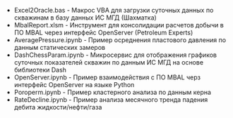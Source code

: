 - Excel2Oracle.bas - Макрос VBA для загрузки суточных данных по скважинам в базу данных ИС МГД (Шахматка)
- MbalReport.xlsm - Инструмент для консолидации расчетов добычи в ПО MBAL через интерфейс OpenServer (Petroleum Experts)
- AveragePressure.ipynb - Пример осреднения пластового давления по данным статических замеров
- DashChessParam.ipynb - Микросервис для отображения графиков суточных показателей скважин по данным ИС МГД на основе библиотеки Dash
- OpenServer.ipynb - Пример взаимодействия с ПО MBAL черз интерфейс OpenServer на языке Python
- Poroperm.ipynb - Пример кластерного анализа по данным керна 
- RateDecline.ipynb - Пример анализа месячного тренда падения дебита жидкости/нефти/газа
